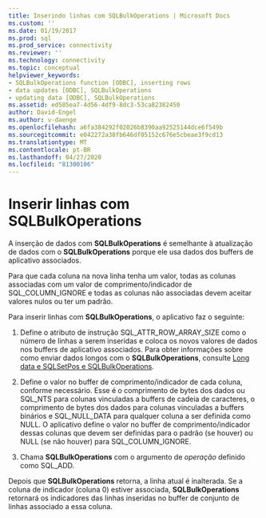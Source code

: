 ```yaml
---
title: Inserindo linhas com SQLBulkOperations | Microsoft Docs
ms.custom: ''
ms.date: 01/19/2017
ms.prod: sql
ms.prod_service: connectivity
ms.reviewer: ''
ms.technology: connectivity
ms.topic: conceptual
helpviewer_keywords:
- SQLBulkOperations function [ODBC], inserting rows
- data updates [ODBC], SQLBulkOperations
- updating data [ODBC], SQLBulkOperations
ms.assetid: ed585ea7-4d56-4df9-8dc3-53ca82382450
author: David-Engel
ms.author: v-daenge
ms.openlocfilehash: a6fa384292f02026b8390aa92525144dce6f549b
ms.sourcegitcommit: e042272a38fb646df05152c676e5cbeae3f9cd13
ms.translationtype: MT
ms.contentlocale: pt-BR
ms.lasthandoff: 04/27/2020
ms.locfileid: "81300106"
---
```

# <a name="inserting-rows-with-sqlbulkoperations"></a>Inserir linhas com SQLBulkOperations
A inserção de dados com **SQLBulkOperations** é semelhante à atualização de dados com o **SQLBulkOperations** porque ele usa dados dos buffers de aplicativo associados.  
  
 Para que cada coluna na nova linha tenha um valor, todas as colunas associadas com um valor de comprimento/indicador de SQL_COLUMN_IGNORE e todas as colunas não associadas devem aceitar valores nulos ou ter um padrão.  
  
 Para inserir linhas com **SQLBulkOperations**, o aplicativo faz o seguinte:  
  
1.  Define o atributo de instrução SQL_ATTR_ROW_ARRAY_SIZE como o número de linhas a serem inseridas e coloca os novos valores de dados nos buffers de aplicativo associados. Para obter informações sobre como enviar dados longos com o **SQLBulkOperations**, consulte [Long data e SQLSetPos e SQLBulkOperations](../../../odbc/reference/develop-app/long-data-and-sqlsetpos-and-sqlbulkoperations.md).  
  
2.  Define o valor no buffer de comprimento/indicador de cada coluna, conforme necessário. Esse é o comprimento de bytes dos dados ou SQL_NTS para colunas vinculadas a buffers de cadeia de caracteres, o comprimento de bytes dos dados para colunas vinculadas a buffers binários e SQL_NULL_DATA para qualquer coluna a ser definida como NULL. O aplicativo define o valor no buffer de comprimento/indicador dessas colunas que devem ser definidas para o padrão (se houver) ou NULL (se não houver) para SQL_COLUMN_IGNORE.  
  
3.  Chama **SQLBulkOperations** com o argumento de *operação* definido como SQL_ADD.  
  
 Depois que **SQLBulkOperations** retorna, a linha atual é inalterada. Se a coluna de indicador (coluna 0) estiver associada, **SQLBulkOperations** retornará os indicadores das linhas inseridas no buffer de conjunto de linhas associado a essa coluna.

